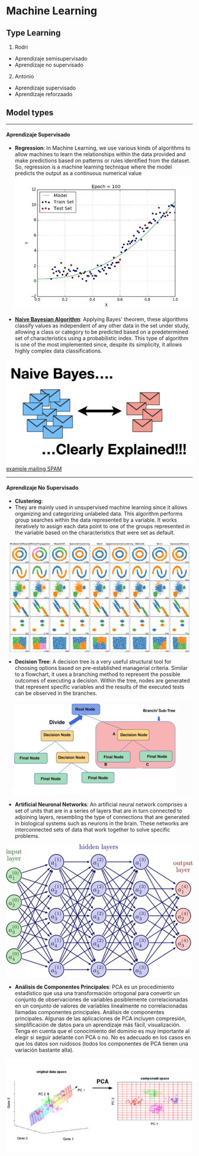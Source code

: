 # Machine Learning
## Type Learning


1. Rodri
- Aprendizaje semisupervisado
- Aprendizaje no supervisado
  
2. Antonio
- Aprendizaje supervisado
- Aprendizaje reforzaado
  
## Model types

---
#### Aprendizaje Supervisado
- **Regression**:
In Machine Learning, we use various kinds of algorithms to allow machines to learn the relationships within the data provided and make predictions based on patterns or rules identified from the dataset. So, regression is a machine learning technique where the model predicts the output as a continuous numerical value
![](images/regressions_aglorithm.gif)


- **[Naive Bayesian Algorithm](https://www.javatpoint.com/machine-learning-naive-bayes-classifier#:~:text=Na%C3%AFve%20Bayes%20Classifier%20is%20one,the%20probability%20of%20an%20object.)**:
Applying Bayes' theorem, these algorithms classify values ​​as independent of any other data in the set under study, allowing a class or category to be predicted based on a predetermined set of characteristics using a probabilistic index.
This type of algorithm is one of the most implemented since, despite its simplicity, it allows highly complex data classifications.

![](images/bayes_algorithim.jpeg)
[example mailing SPAM](https://medium.com/analytics-vidhya/email-spam-classifier-using-naive-bayes-a51b8c6290d4)

---
#### Aprendizaje No Supervisado
- **Clustering**:
- They are mainly used in unsupervised machine learning since it allows organizing and categorizing unlabeled data. This algorithm performs group searches within the data represented by a variable. It works iteratively to assign each data point to one of the groups represented in the variable based on the characteristics that were set as default.

![](images/clustering_algorithm.png)

- **Decision Tree**:
A decision tree is a very useful structural tool for choosing options based on pre-established managerial criteria. Similar to a flowchart, it uses a branching method to represent the possible outcomes of executing a decision. Within the tree, nodes are generated that represent specific variables and the results of the executed tests can be observed in the branches.

![](images/decission_tree_algorithm.png)


- **Artificial Neuronal Networks**:
An artificial neural network comprises a set of units that are in a series of layers that are in turn connected to adjoining layers, resembling the type of connections that are generated in biological systems such as neurons in the brain. These networks are interconnected sets of data that work together to solve specific problems.

![](images/neural_networks.png)

- **Análisis de Componentes Principales**:
PCA es un procedimiento estadístico que usa una transformación ortogonal para convertir un conjunto de observaciones de variables posiblemente correlacionadas en un conjunto de valores de variables linealmente no correlacionadas llamadas componentes principales. Análisis de componentes principales. 
Algunas de las aplicaciones de PCA incluyen compresión, simplificación de datos para un aprendizaje más fácil, visualización. Tenga en cuenta que el conocimiento del dominio es muy importante al elegir si seguir adelante con PCA o no. No es adecuado en los casos en que los datos son ruidosos (todos los componentes de PCA tienen una variación bastante alta).

![](images/PCA.png)
